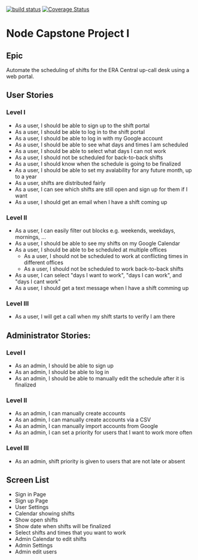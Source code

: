 [![build status](https://api.travis-ci.org/ailijic/capstone-node.svg)](http://travis-ci.org/ailijic/capstone-node)
[![Coverage Status](https://coveralls.io/repos/github/ailijic/capstone-node/badge.svg?branch=master)](https://coveralls.io/github/ailijic/capstone-node?branch=master)

# Node Capstone Project I 
## Epic
Automate the scheduling of shifts for the ERA Central up-call desk using a web portal.
## User Stories
### Level I
- As a user, I should be able to sign up to the shift portal
- As a user, I should be able to log in to the shift portal
- As a user, I should be able to log in with my Google account
- As a user, I should be able to see what days and times I am scheduled
- As a user, I should be able to select what days I can not work
- As a user, I should not be scheduled for back-to-back shifts
- As a user, I should know when the schedule is going to be finalized
- As a user, I should be able to set my avalability for any future month, up to a year
- As a user, shifts are distributed fairly
- As a user, I can see which shifts are still open and sign up for them if I want
- As a user, I should get an email when I have a shift coming up

### Level II
- As a user, I can easily filter out blocks e.g. weekends, weekdays, mornings, ...
- As a user, I should be able to see my shifts on my Google Calendar
- As a user, I should be able to be scheduled at multiple offices
  * As a user, I should not be scheduled to work at conflicting times in different offices
  * As a user, I should not be scheduled to work back-to-back shifts
- As a user, I can select "days I want to work", "days I can work", and "days I cant work"
- As a user, I should get a text message when I have a shift comming up

### Level III
- As a user, I will get a call when my shift starts to verify I am there

## Administrator Stories:
### Level I
- As an admin, I should be able to sign up
- As an admin, I should be able to log in
- As an admin, I should be able to manually edit the schedule after it is finalized

### Level II
- As an admin, I can manually create accounts
- As an admin, I can manually create accounts via a CSV
- As an admin, I can manually import accounts from Google
- As an admin, I can set a priority for users that I want to work more often

### Level III
- As an admin, shift priority is given to users that are not late or absent

## Screen List
- Sign in Page
- Sign up Page
- User Settings
- Calendar showing shifts
- Show open shifts
- Show date when shifts will be finalized
- Select shifts and times that you want to work
- Admin Calendar to edit shifts
- Admin Settings
- Admin edit users

